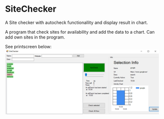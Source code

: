 # SiteChecker
A Site checker with autocheck functionallity and display result in chart.

A program that check sites for availability and add the data to a chart.
Can add own sites in the program.

See printscreen below:
![Screenshot](printscreen.png)
